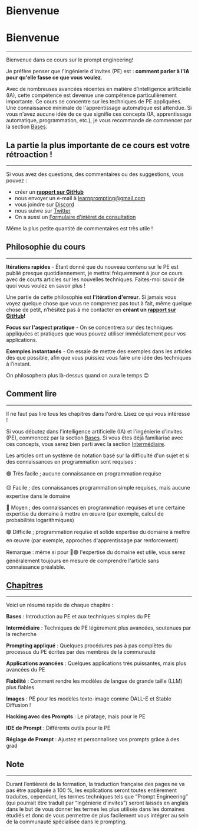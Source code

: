 # Bienvenue

# Bienvenue

---

Bienvenue dans ce cours sur le prompt engineering!

Je préfère penser que l'Ingénierie d'invites (PE) est : **comment parler à l'IA pour qu'elle fasse ce que vous voulez**.

Avec de nombreuses avancées récentes en matière d'intelligence artificielle (IA), cette compétence est devenue une compétence particulièrement importante. Ce cours se concentre sur les techniques de PE appliquées. Une connaissance minimale de l'apprentissage automatique est attendue. Si vous n'avez aucune idée de ce que signifie ces concepts (IA, apprentissage automatique, programmation, etc.), je vous recommande de commencer par la section [Bases](https://learnprompting.org/fr/docs/category/-basics).

## La partie la plus importante de ce cours est votre rétroaction !

---

Si vous avez des questions, des commentaires ou des suggestions, vous pouvez : 

- créer un [**rapport sur GitHub**](https://github.com/trigaten/Learn_Prompting/issues/new/choose)
- nous envoyer un e-mail à [learnprompting@gmail.com](mailto:learnprompting@gmail.com)
- vous joindre sur [Discord](https://learnprompting.org/discord)
- nous suivre sur [Twitter](https://twitter.com/learn_prompting)
- On a aussi un [Formulaire d'intéret de consultation](https://learnprompting.org/consulting)

Même la plus petite quantité de commentaires est très utile !

## Philosophie du cours

---

**Itérations rapides** - Étant donné que du nouveau contenu sur le PE est publié presque quotidiennement, je mettrai fréquemment à jour ce cours avec de courts articles sur les nouvelles techniques. Faites-moi savoir de quoi vous voulez en savoir plus !

Une partie de cette philosophie est **l'itération d'erreur**. Si jamais vous voyez quelque chose que vous ne comprenez pas tout à fait, même quelque chose de petit, n’hésitez pas à me contacter en **créant un [rapport sur GitHub](https://github.com/trigaten/Learn_Prompting/issues/new/choose)!**

**Focus sur l'aspect pratique** - On se concentrera sur des techniques appliquées et pratiques que vous pouvez utiliser immédiatement pour vos applications.

**Exemples instantanés** - On essaie de mettre des exemples dans les articles dès que possible, afin que vous puissiez vous faire une idée des techniques à l’instant.

On philosophera plus là-dessus quand on aura le temps 😊

## Comment lire

---

Il ne faut pas lire tous les chapitres dans l'ordre. Lisez ce qui vous intéresse !

Si vous débutez dans l'intelligence artificielle (IA) et l'ingénierie d'invites (PE), commencez par la section [Bases](https://learnprompting.org/fr/docs/category/-basics). Si vous êtes déjà familiarisé avec ces concepts, vous serez bien parti avec la section [Intermédiaire](https://learnprompting.org/fr/docs/category/%EF%B8%8F-intermediate).

Les articles ont un système de notation basé sur la difficulté d'un sujet et si des connaissances en programmation sont requises :

🟢 Très facile ; aucune connaissance en programmation requise

🟡 Facile ; des connaissances programmation simple requises, mais aucune expertise dans le domaine

🔴 Moyen ; des connaissances en programmation requises et une certaine expertise du domaine à mettre en œuvre (par exemple, calcul de probabilités logarithmiques)

🟣 Difficile ; programmation requise et solide expertise du domaine à mettre en œuvre (par exemple, approches d'apprentissage par renforcement)

Remarque : même si pour 🔴🟣 l'expertise du domaine est utile, vous serez généralement toujours en mesure de comprendre l'article sans connaissance préalable.

## [Chapitres](https://learnprompting.org/docs/intro#chapters)

---

Voici un résumé rapide de chaque chapitre :

**Bases** : Introduction au PE et aux techniques simples du PE

**Intermédiaire** : Techniques de PE légèrement plus avancées, soutenues par la recherche

**Prompting appliqué** : Quelques procédures pas à pas complètes du processus du PE écrites par des membres de la communauté

**Applications avancées** : Quelques applications très puissantes, mais plus avancées du PE

**Fiabilité** : Comment rendre les modèles de langue de grande taille (LLM) plus fiables

**Images** : PE pour les modèles texte-image comme DALL-E et Stable Diffusion !

**Hacking avec des Prompts** : Le piratage, mais pour le PE

**IDE de Prompt** : Différents outils pour le PE

**Réglage de Prompt** : Ajustez et personnalisez vos prompts grâce à des grad

## Note

---

Durant l’entièreté de la formation, la traduction française des pages ne va pas être appliquée à 100 %, les explications seront toutes entièrement traduites, cependant, les termes techniques tels que “Prompt Engineering” (qui pourrait être traduit par “Ingénierie d’invites”) seront laissés en anglais dans le but de vous donner les termes les plus utilisés dans les domaines étudiés et donc de vous permettre de plus facilement vous intégrer au sein de la communauté spécialisée dans le prompting.